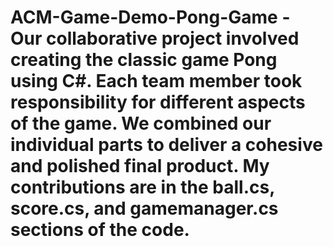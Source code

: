 # ACM-Game-Demo-Pong-Game - Our collaborative project involved creating the classic game Pong using C#. Each team member took responsibility for different aspects of the game. We combined our individual parts to deliver a cohesive and polished final product. My contributions are in the ball.cs, score.cs, and gamemanager.cs sections of the code.
